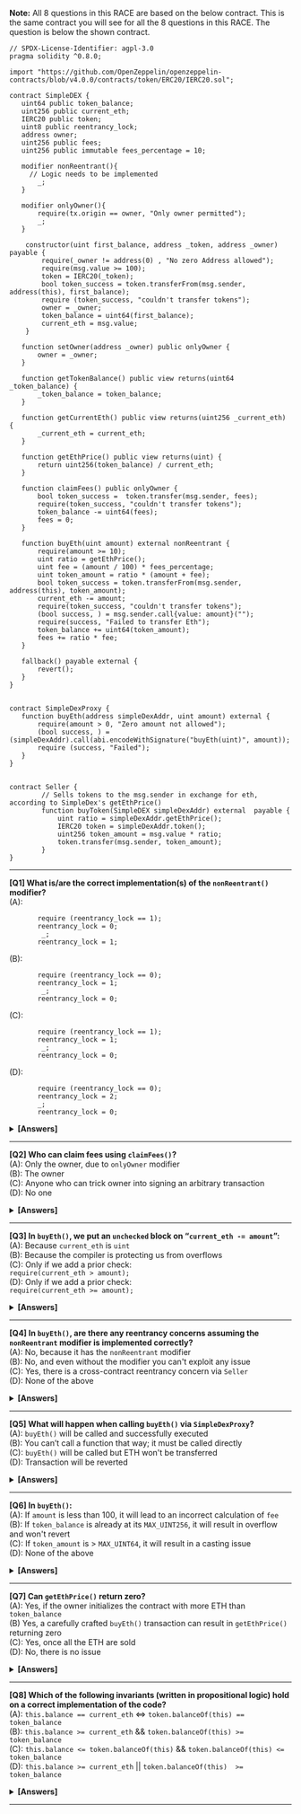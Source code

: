 **Note:** All 8 questions in this RACE are based on the below contract. This is the same contract you will see for all the 8 questions in this RACE. The question is below the shown contract.
```solidity
// SPDX-License-Identifier: agpl-3.0
pragma solidity ^0.8.0;

import "https://github.com/OpenZeppelin/openzeppelin-contracts/blob/v4.0.0/contracts/token/ERC20/IERC20.sol";

contract SimpleDEX {
   uint64 public token_balance;
   uint256 public current_eth;
   IERC20 public token;
   uint8 public reentrancy_lock;
   address owner;
   uint256 public fees;
   uint256 public immutable fees_percentage = 10;

   modifier nonReentrant(){
     // Logic needs to be implemented    
       _; 
   }
  
   modifier onlyOwner(){
       require(tx.origin == owner, "Only owner permitted");
       _;
   }

    constructor(uint first_balance, address _token, address _owner) payable {
        require(_owner != address(0) , "No zero Address allowed");
        require(msg.value >= 100);
        token = IERC20(_token);
        bool token_success = token.transferFrom(msg.sender, address(this), first_balance);
        require (token_success, "couldn't transfer tokens");
        owner = _owner;
        token_balance = uint64(first_balance);
        current_eth = msg.value;
    }

   function setOwner(address _owner) public onlyOwner {
       owner = _owner;
   }

   function getTokenBalance() public view returns(uint64 _token_balance) {
       _token_balance = token_balance;
   }

   function getCurrentEth() public view returns(uint256 _current_eth) {
       _current_eth = current_eth;
   }

   function getEthPrice() public view returns(uint) {
       return uint256(token_balance) / current_eth;
   }

   function claimFees() public onlyOwner {
       bool token_success =  token.transfer(msg.sender, fees);
       require(token_success, "couldn't transfer tokens");
       token_balance -= uint64(fees); 
       fees = 0;
   }

   function buyEth(uint amount) external nonReentrant {
       require(amount >= 10);
       uint ratio = getEthPrice();
       uint fee = (amount / 100) * fees_percentage;
       uint token_amount = ratio * (amount + fee);
       bool token_success = token.transferFrom(msg.sender, address(this), token_amount);
       current_eth -= amount;
       require(token_success, "couldn't transfer tokens");
       (bool success, ) = msg.sender.call{value: amount}("");
       require(success, "Failed to transfer Eth");
       token_balance += uint64(token_amount);
       fees += ratio * fee; 
   }

   fallback() payable external {
       revert();
   }
}


contract SimpleDexProxy {
   function buyEth(address simpleDexAddr, uint amount) external {
       require(amount > 0, "Zero amount not allowed");
       (bool success, ) = (simpleDexAddr).call(abi.encodeWithSignature("buyEth(uint)", amount));
       require (success, "Failed");
   }
}


contract Seller {
        // Sells tokens to the msg.sender in exchange for eth, according to SimpleDex's getEthPrice() 
        function buyToken(SimpleDEX simpleDexAddr) external  payable {
            uint ratio = simpleDexAddr.getEthPrice();
            IERC20 token = simpleDexAddr.token(); 
            uint256 token_amount = msg.value * ratio; 
            token.transfer(msg.sender, token_amount);
        }
}
```
---
**[Q1] What is/are the correct implementation(s) of the `nonReentrant()` modifier?** \
(A): 
```solidity
       require (reentrancy_lock == 1);
       reentrancy_lock = 0;
        _;
       reentrancy_lock = 1;
```
(B): 
```solidity
       require (reentrancy_lock == 0); 
       reentrancy_lock = 1;
        _;
       reentrancy_lock = 0;
```
(C): 
```solidity
       require (reentrancy_lock == 1); 
       reentrancy_lock = 1;
        _;
       reentrancy_lock = 0;
```
(D): 
```solidity
       require (reentrancy_lock == 0); 
       reentrancy_lock = 2;
       _;
       reentrancy_lock = 0;
```

<details><summary><b>[Answers]</b></summary><b>
B, D
</b></details>

---

**[Q2] Who can claim fees using `claimFees()`?** \
(A): Only the owner, due to `onlyOwner` modifier \
(B): The owner \
(C): Anyone who can trick owner into signing an arbitrary transaction \
(D): No one 

<details><summary><b>[Answers]</b></summary><b>
B, C
</b></details>

---

**[Q3] In `buyEth()`, we put an `unchecked` block on “`current_eth -= amount`”:** \
(A): Because `current_eth` is `uint` \
(B): Because the compiler is protecting us from overflows \
(C): Only if we add a prior check:	\
    `require(current_eth > amount);` \
(D): Only if we add a prior check: \
    `require(current_eth >= amount);` 
    
<details><summary><b>[Answers]</b></summary><b>
D
</b></details>

---

**[Q4] In `buyEth()`, are there any reentrancy concerns assuming the `nonReentrant` modifier is implemented correctly?** \
(A): No, because it has the `nonReentrant` modifier \
(B): No, and even without the modifier you can't exploit any issue  \
(C): Yes, there is a cross-contract reentrancy concern via `Seller` \
(D): None of the above 

<details><summary><b>[Answers]</b></summary><b>
C
</b></details>

---

**[Q5] What will happen when calling `buyEth()` via `SimpleDexProxy`?** \
(A): `buyEth()` will be called and successfully executed \
(B): You can’t call a function that way; it must be called directly \
(C): `buyEth()` will be called but ETH won't be transferred \
(D): Transaction will be reverted

<details><summary><b>[Answers]</b></summary><b>
D
</b></details> 

---

**[Q6] In `buyEth()`:** \
(A): If `amount` is less than 100, it will lead to an incorrect calculation of `fee` \
(B): If `token_balance` is already at its `MAX_UINT256`, it will result in overflow and won't revert \
(C): If `token_amount` is > `MAX_UINT64`, it will result in a casting issue \
(D): None of the above

<details><summary><b>[Answers]</b></summary><b>
A, C
</b></details>

---

**[Q7] Can `getEthPrice()` return zero?** \
(A): Yes, if the owner initializes the contract with more ETH than `token_balance` \
(B)  Yes, a carefully crafted `buyEth()` transaction can result in `getEthPrice()` returning zero \
(C): Yes, once all the ETH are sold \
(D): No, there is no issue

<details><summary><b>[Answers]</b></summary><b>
A
</b></details>

---

**[Q8] Which of the following invariants (written in propositional logic) hold on a correct implementation of the code?** \
(A): `this.balance == current_eth` <=> `token.balanceOf(this) == token_balance` \
(B): `this.balance >= current_eth` && `token.balanceOf(this) >= token_balance` \
(C): `this.balance <= token.balanceOf(this)` &&  `token.balanceOf(this) <= token_balance` \
(D): `this.balance >= current_eth` || `token.balanceOf(this)  >= token_balance`

<details><summary><b>[Answers]</b></summary><b>
B, D
</b></details>  

---
